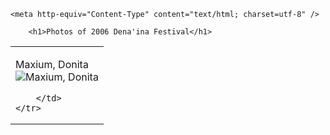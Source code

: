 <!DOCTYPE html PUBLIC "-//W3C//DTD XHTML 1.0 Strict//EN"
  "http://www.w3.org/TR/xhtml1/DTD/xhtml1-strict.dtd">
  <!-- Created by Sadie Williams October 2005 -->
<html>
<head>
	<title>Dena'ina Qenaga</title>
	
	<meta http-equiv="Content-Type" content="text/html; charset=utf-8" />	
<link rel="stylesheet" type="text/css" href="qenaga.css" />
<meta http-equiv="imagetoolbar" content="no" />
</head>

<body>
	
		<h1>Photos of 2006 Dena'ina Festival</h1>
<table><tr><td>


<p>	Maxium, Donita<br />
	<img src="{{site.baseurl}}/images/festival2006-8.jpg" alt="Maxium, Donita" />
	
</p>


	
		</td>
	</tr>
</table>		
	
</body>
</html>

